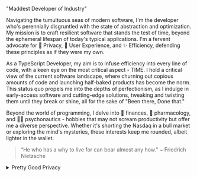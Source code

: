 "Maddest Developer of Industry"

Navigating the tumultuous seas of modern software, I'm the developer who's perennially disgruntled with the state of abstraction and optimization. My mission is to craft resilient software that stands the test of time, beyond the ephemeral lifespan of today's typical applications. I'm a fervent advocate for 🔏 Privacy, 🎨 User Experience, and ✨ Efficiency, defending these principles as if they were my own.

As a TypeScript Developer, my aim is to infuse efficiency into every line of code, with a keen eye on the most critical aspect - TIME. I hold a critical view of the current software landscape, where churning out copious amounts of code and launching half-baked products has become the norm. This status quo propels me into the depths of perfectionism, as I indulge in early-access software and cutting-edge solutions, tweaking and twisting them until they break or shine, all for the sake of "Been there, Done that."

Beyond the world of programming, I delve into 🏦 finances, 🧬 pharmacology, and 👨‍🚀 psychonautics - hobbies that may not scream productivity but offer me a diverse perspective. Whether it's shorting the Nasdaq in a bull market or exploring the mind's mysteries, these interests keep me rounded, albeit lighter in the wallet.
 
> “He who has a why to live for can bear almost any how.” ~ Friedrich Nietzsche

<details>
  <summary>Pretty Good Privacy</summary>
  
```
-----BEGIN PGP PUBLIC KEY BLOCK-----

mQENBGTltIYBCADKT12FcgDaBcPpZEQXmExgyAxTp23FgqKXKUT9v+a1bWVaxPxW
qMsYXUUyBPewnCgnS2mgxqPnEdcosezeftTIwZbQYzXupMWo9qdpgHsMnHUbdN6U
UVmpC5HcKrwS902d92gOzWREv+iQkYNLnnRg2aC2uT5aDeWCyDdKL7UrL7VbbJls
sRtl7SJPyJNIPT2CuwUf6QqEfeWyb7tAx28zQLaa3emMJQ7SfwDFLu3TcizC6NTK
iF4xCHG0ZgUzed7+TWv6G300bUS7p3NciyzAmU8mSqg5o5n1Q+qro6yx3MHCgcUo
/ZiqJnh3OfjsNHWRZd/ekui/KaFys44kz2HHABEBAAG0JEpha3ViIE9sYW4gPGtl
aW5zZWxsQHByb3Rvbm1haWwuY29tPokBTgQTAQoAOBYhBM3MjQFmE8g7wHrSP9EW
+vPtadW4BQJk5bSGAhsDBQsJCAcCBhUKCQgLAgQWAgMBAh4BAheAAAoJENEW+vPt
adW4L9EH/1m0H2jYmaWBZx6KjkcK9NsUgMjxXNp07kmTWSF35oz/Kwu9Jut0EyFd
0GtotuLTVnDxDf0Bd9dmpekypTxeSGfxymqH/qHxQWBXvaCODkYjJZ4fcJ5DopLo
xC6JCT0xGRHNr1wT4UC7vkJeo1SImGo7j3dO50ZBTuK11usg9ImN+gd68FiM1/OC
vb2BFFHjeXwKNbeIzYW3N7NPrrJPBeN28yHczyQSofQWykpso5N2a9yMZt9MT23x
ZUnFm+KEu3DUJUv4aiHGQ0/WOnCC1Esl/J3XtF8E5zg7Oz5XIhWDc+rMwcr2NWNv
+5Wogg+UTFJih0HRr96K4Op3eSeQB3y5AQ0EZOW0hgEIAMOf4YgujcbSm8ATKOg7
FPPBYBc4LN+G3r8IZYPPGBvAzgip2E+6tEUm7z4RhQoGiy11bE5GesTVNIiZzRoJ
cPzW+dGJuu36KTxgHaUBZsnIe1Z/wVI/or7dCAfzLpUxSZYNllEdV2hWpr1eoJmo
EvKElYLqYOQ40Z69P7NxRKbqItgoxfljMQ5QDJZD8GfVWls5pjEKzkEkIQ6WNAUT
fmXIZSw+jIcw6JcuK5yquJVJm7tPtoL6HAfLGmIuHgdqOTqOCJ52xtWy/ORSp7T2
U49dkKiKARDdLMzS//UUIJRXH9DXvHwkU3GMZBOtZIIQelI/POfDv40nqxjH7RrT
F4UAEQEAAYkBNgQYAQoAIBYhBM3MjQFmE8g7wHrSP9EW+vPtadW4BQJk5bSGAhsM
AAoJENEW+vPtadW4v1sIALD5OpDxqOFPZ3coxvjKIe6XbIwvZtU2+BBhW8+vefu1
4VueKcNh86aRioxXngRoFakqzyli97TLgE9AvJPZuggPOakOraqkUmAcxoCaz9vH
ZMc9fanzA20mgawuWlXfuz5092F7cVmhUiCs/BMuBdpiEBQWMoPw60+4MBYGEVli
VCMdF3hDJGLt3HHL70J61ZqtwLH0BbGycfqbb5meR2Ii+PMM3hokKD1Kp0ELkFhN
iVj0jUN0EmUceu/SG2SaGCxtLWCoUnwGO7k4InRckLv7qrLOU4YY/iDZEVkGO2j7
9p9boloc3sEbwlQDuL1RNgnyUA/8+r5suJUaB4gPb/A=
=gbOV
-----END PGP PUBLIC KEY BLOCK-----
```
  
</details>
  

